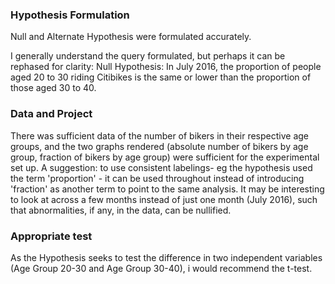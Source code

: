 ### Hypothesis Formulation
Null and Alternate Hypothesis were formulated accurately.

I generally understand the query formulated, but perhaps it can be rephased for clarity:
Null Hypothesis: In July 2016, the proportion of people aged 20 to 30 riding Citibikes is the same or lower than the proportion of those aged 30 to 40.

### Data and Project
There was sufficient data of the number of bikers in their respective age groups, and the two graphs rendered (absolute number of bikers by age group, fraction of bikers by age group) were sufficient for the experimental set up.
A suggestion: to use consistent labelings- eg the hypothesis used the term 'proportion' - it can be used throughout instead of introducing 'fraction' as another term to point to the same analysis. 
It may be interesting to look at across a few months instead of just one month (July 2016), such that abnormalities, if any, in the data, can be nullified. 

### Appropriate test 
As the Hypothesis seeks to test the difference in two independent variables (Age Group 20-30 and Age Group 30-40), i would recommend the t-test.
